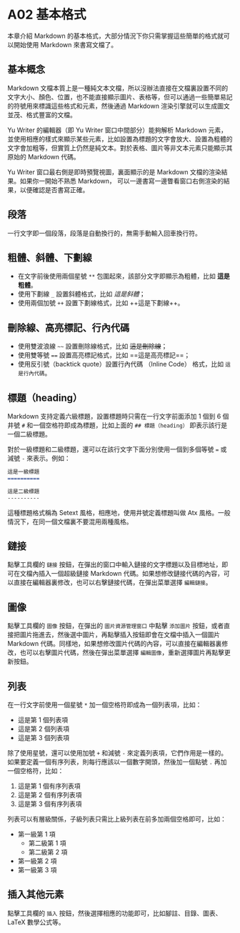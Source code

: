 # A02 基本格式

本章介紹 Markdown 的基本格式，大部分情況下你只需掌握這些簡單的格式就可以開始使用 Markdown 來書寫文檔了。

## 基本概念

Markdown 文檔本質上是一種純文本文檔，所以沒辦法直接在文檔裏設置不同的文字大小、顏色、位置，也不能直接顯示圖片、表格等，但可以通過一些簡單易記的符號用來標識這些格式和元素，然後通過 Markdown 渲染引擎就可以生成圖文並茂、格式豐富的文檔。

Yu Writer 的編輯器（即 Yu Writer 窗口中間部分）能夠解析 Markdown 元素，並使用相應的樣式來顯示某些元素，比如設置為標題的文字會放大、設置為粗體的文字會加粗等，但實質上仍然是純文本。對於表格、圖片等非文本元素只能顯示其原始的 Markdown 代碼。

Yu Writer 窗口最右側是即時預覽視圖，裏面顯示的是 Markdown 文檔的渲染結果。如果你一開始不熟悉 Markdown， 可以一邊書寫一邊瞥看窗口右側渲染的結果，以便確認是否書寫正確。

## 段落

一行文字即一個段落，段落是自動換行的，無需手動輸入回車換行符。

## 粗體、斜體、下劃線

* 在文字前後使用兩個星號 `**` 包圍起來，該部分文字即顯示為粗體，比如 **這是粗體**。
* 使用下劃線 `_` 設置斜體格式，比如 _這是斜體_；
* 使用兩個加號 `++` 設置下劃線格式，比如 ++這是下劃線++。

## 刪除線、高亮標記、行內代碼

* 使用雙波浪線 `~~` 設置刪除線格式，比如 ~~這是刪除線~~；
* 使用雙等號 `==` 設置高亮標記格式，比如 ==這是高亮標記==；
* 使用反引號（backtick quote）設置行內代碼 （Inline Code） 格式，比如 `這是行內代碼`。

## 標題（heading）

Markdown 支持定義六級標題，設置標題時只需在一行文字前面添加 1 個到 6 個井號 `#` 和一個空格符即成為標題，比如上面的 `## 標題（heading）` 即表示該行是一個二級標題。

對於一級標題和二級標題，還可以在該行文字下面分別使用一個到多個等號 `=` 或減號 `-` 來表示。例如：

```markdown
這是一級標題
==========

這是二級標題
----------
```

這種標題格式稱為 Setext 風格，相應地，使用井號定義標題叫做 Atx 風格。一般情況下，在同一個文檔裏不要混用兩種風格。

## 鏈接

點擊工具欄的 `鏈接` 按鈕，在彈出的窗口中輸入鏈接的文字標題以及目標地址，即可在文檔內插入一個超級鏈接 Markdown 代碼。如果想修改鏈接代碼的內容，可以直接在編輯器裏修改，也可以右擊鏈接代碼，在彈出菜單選擇 `編輯鏈接`。

## 圖像

點擊工具欄的 `圖像` 按鈕，在彈出的 `圖片資源管理窗口` 中點擊 `添加圖片` 按鈕，或者直接把圖片拖進去，然後選中圖片，再點擊插入按鈕即會在文檔中插入一個圖片 Markdown 代碼。同樣地，如果想修改圖片代碼的內容，可以直接在編輯器裏修改，也可以右擊圖片代碼，然後在彈出菜單選擇 `編輯圖像`，重新選擇圖片再點擊更新按鈕。

## 列表

在一行文字前使用一個星號 `*` 加一個空格符即成為一個列表項，比如：

* 這是第 1 個列表項
* 這是第 2 個列表項
* 這是第 3 個列表項

除了使用星號，還可以使用加號 `+` 和減號 `-` 來定義列表項，它們作用是一樣的。如果要定義一個有序列表，則每行應該以一個數字開頭，然後加一個點號 `.` 再加一個空格符，比如：

1. 這是第 1 個有序列表項
2. 這是第 2 個有序列表項
3. 這是第 3 個有序列表項

列表可以有層級關係，子級列表只需比上級列表在前多加兩個空格即可，比如：

* 第一級第 1 項
  * 第二級第 1 項
  * 第二級第 2 項
* 第一級第 2 項
* 第一級第 3 項

## 插入其他元素

點擊工具欄的 `插入` 按鈕，然後選擇相應的功能即可，比如腳註、目錄、圖表、LaTeX 數學公式等。

